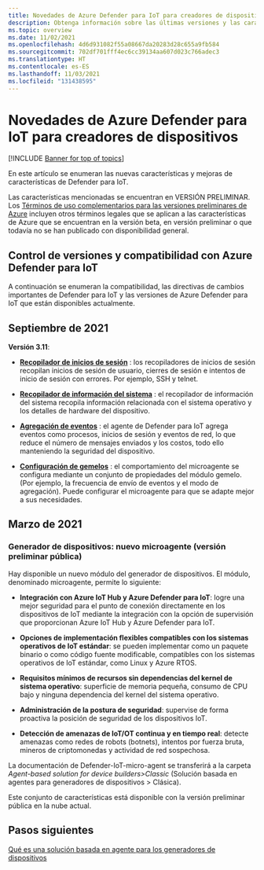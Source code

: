 ```yaml
---
title: Novedades de Azure Defender para IoT para creadores de dispositivos
description: Obtenga información sobre las últimas versiones y las características más recientes de Defender para IoT para creadores de dispositivos.
ms.topic: overview
ms.date: 11/02/2021
ms.openlocfilehash: 4d6d931082f55a08667da20283d28c655a9fb584
ms.sourcegitcommit: 702df701fff4ec6cc39134aa607d023c766adec3
ms.translationtype: HT
ms.contentlocale: es-ES
ms.lasthandoff: 11/03/2021
ms.locfileid: "131438595"
---
```

# <a name="whats-new-in-azure-defender-for-iot-for-device-builders"></a>Novedades de Azure Defender para IoT para creadores de dispositivos  

[!INCLUDE [Banner for top of topics](../includes/banner.md)]

En este artículo se enumeran las nuevas características y mejoras de características de Defender para IoT.

Las características mencionadas se encuentran en VERSIÓN PRELIMINAR. Los [Términos de uso complementarios para las versiones preliminares de Azure](https://azure.microsoft.com/support/legal/preview-supplemental-terms/) incluyen otros términos legales que se aplican a las características de Azure que se encuentran en la versión beta, en versión preliminar o que todavía no se han publicado con disponibilidad general.

## <a name="versioning-and-support-for-azure-defender-for-iot"></a>Control de versiones y compatibilidad con Azure Defender para IoT

A continuación se enumeran la compatibilidad, las directivas de cambios importantes de Defender para IoT y las versiones de Azure Defender para IoT que están disponibles actualmente.

## <a name="september-2021"></a>Septiembre de 2021

**Versión 3.11**:

- **[Recopilador de inicios de sesión](concept-event-aggregation.md#login-collector-event-based-collector)** : los recopiladores de inicios de sesión recopilan inicios de sesión de usuario, cierres de sesión e intentos de inicio de sesión con errores. Por ejemplo, SSH y telnet.

- **[Recopilador de información del sistema](concept-event-aggregation.md#system-information-trigger-based-collector)** : el recopilador de información del sistema recopila información relacionada con el sistema operativo y los detalles de hardware del dispositivo.

- **[Agregación de eventos](concept-event-aggregation.md#how-does-event-aggregation-work)** : el agente de Defender para IoT agrega eventos como procesos, inicios de sesión y eventos de red, lo que reduce el número de mensajes enviados y los costos, todo ello manteniendo la seguridad del dispositivo.  

- **[Configuración de gemelos](concept-micro-agent-configuration.md)** : el comportamiento del microagente se configura mediante un conjunto de propiedades del módulo gemelo. (Por ejemplo, la frecuencia de envío de eventos y el modo de agregación). Puede configurar el microagente para que se adapte mejor a sus necesidades.

## <a name="march-2021"></a>Marzo de 2021

### <a name="device-builder---new-micro-agent-public-preview"></a>Generador de dispositivos: nuevo microagente (versión preliminar pública)

Hay disponible un nuevo módulo del generador de dispositivos. El módulo, denominado microagente, permite lo siguiente:

- **Integración con Azure IoT Hub y Azure Defender para IoT**: logre una mejor seguridad para el punto de conexión directamente en los dispositivos de IoT mediante la integración con la opción de supervisión que proporcionan Azure IoT Hub y Azure Defender para IoT.

- **Opciones de implementación flexibles compatibles con los sistemas operativos de IoT estándar**: se pueden implementar como un paquete binario o como código fuente modificable, compatibles con los sistemas operativos de IoT estándar, como Linux y Azure RTOS.

- **Requisitos mínimos de recursos sin dependencias del kernel de sistema operativo**: superficie de memoria pequeña, consumo de CPU bajo y ninguna dependencia del kernel del sistema operativo.

- **Administración de la postura de seguridad**: supervise de forma proactiva la posición de seguridad de los dispositivos IoT.

- **Detección de amenazas de IoT/OT continua y en tiempo real**: detecte amenazas como redes de robots (botnets), intentos por fuerza bruta, mineros de criptomonedas y actividad de red sospechosa.

La documentación de Defender-IoT-micro-agent se transferirá a la carpeta *Agent-based solution for device builders>Classic* (Solución basada en agentes para generadores de dispositivos > Clásica).

Este conjunto de características está disponible con la versión preliminar pública en la nube actual.

## <a name="next-steps"></a>Pasos siguientes

[Qué es una solución basada en agente para los generadores de dispositivos](architecture-agent-based.md)
